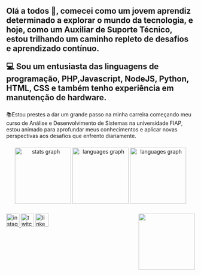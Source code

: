 <h2 align="left">Olá a todos 👋, comecei como um jovem aprendiz determinado a explorar o mundo da tecnologia, e hoje, como um Auxiliar de Suporte Técnico, estou trilhando um caminho repleto de desafios e aprendizado contínuo.

💻 Sou um entusiasta das linguagens de programação, PHP,Javascript, NodeJS, Python, HTML, CSS e também tenho experiência em manutenção de hardware.

###

📚Estou prestes a dar um grande passo na minha carreira começando meu curso de Análise e Desenvolvimento de Sistemas na universidade FIAP, estou animado para aprofundar meus conhecimentos e aplicar novas perspectivas aos desafios que enfrento diariamente.
</h2>

###

<div align="center">
  <img src="https://github-readme-stats.vercel.app/api?username=matFelixAnd&theme=algolia&show_icons=true&hide_border=false&count_private=true" height="150" alt="stats graph"  />
  <img src="https://github-readme-streak-stats.herokuapp.com/?user=matFelixAnd&theme=algolia&hide_border=false" height="150" alt="languages graph"  />
  <img src="https://github-readme-stats.vercel.app/api/top-langs/?username=matFelixAnd&theme=algolia&show_icons=true&hide_border=false&layout=compact" height="150" alt="languages graph"  />
  
</div>

###

<img align="right" height="150" src="https://media2.giphy.com/media/jpbnoe3UIa8TU8LM13/giphy.gif?cid=ecf05e470zw94r1yda9djd91tub9xp6xky9y9fgxlzrpmfpi&ep=v1_gifs_search&rid=giphy.gif&ct=g" height="150"  />

###

<div align="left">
  
</div>

###

<div align="left">
  <a href="https://www.instagram.com/feliix.css/"><img src="https://img.shields.io/static/v1?message=Instagram&logo=instagram&label=&color=E4405F&logoColor=white&labelColor=&style=for-the-badge" height="35" alt="instagram logo"/>
  <a href="https://www.twitch.tv/matfeelix"><img src="https://img.shields.io/static/v1?message=Twitch&logo=twitch&label=&color=9146FF&logoColor=white&labelColor=&style=for-the-badge" height="35" alt="twitch logo"  /></a>
  <a https://www.linkedin.com/in/mateus-felix-b01188278/><img src="https://img.shields.io/static/v1?message=LinkedIn&logo=linkedin&label=&color=0077B5&logoColor=white&labelColor=&style=for-the-badge" height="35" alt="linkedin logo"  /></a>
</div>

###

<br clear="both">



###
